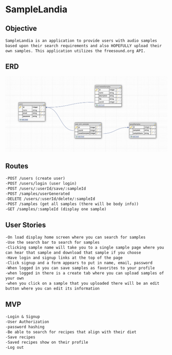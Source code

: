 # SampleLandia 

## Objective
    SampleLandia is an application to provide users with audio samples based upon their search requirements and also HOPEFULLY upload their own samples. This application utilizes the freesound.org API.

## ERD
![ERD](erd.png)

## Routes
    -POST /users (create user)
    -POST /users/login (user login)
    -POST /users/:userId/save/:sampleId
    -POST /samples/userGenerated
    -DELETE /users/:userId/delete/:sampleId
    -POST /samples (get all samples (there will be body info))
    -GET /samples/:sampleId (display one sample)

## User Stories 
    -On load display home screen where you can search for samples
    -Use the search bar to search for samples
    -Clicking sample name will take you to a single sample page where you can hear that sample and download that sample if you choose
    -Have login and signup links at the top of the page
    -Click signup and a form appears to put in name, email, password
    -When logged in you can save samples as favorites to your profile
    -when logged in there is a create tab where you can upload samples of your own
    -when you click on a sample that you uploaded there will be an edit button where you can edit its information 

 ## MVP
    -Login & Signup
    -User Authorization
    -password hashing
    -Be able to search for recipes that align with their diet
    -Save recipes
    -Saved recipes show on their profile
    -Log out 